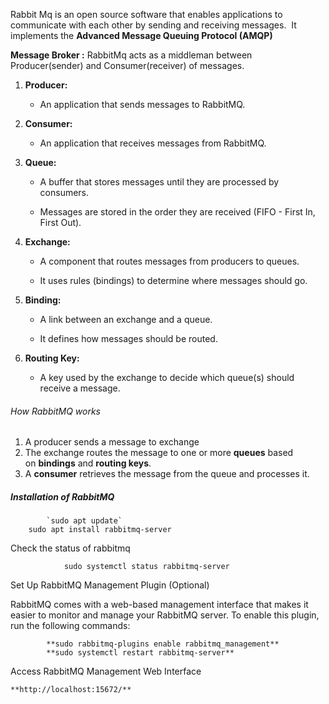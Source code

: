 
Rabbit Mq is an open source software that enables applications to communicate with each other by sending and receiving messages.
 It implements the **Advanced Message Queuing Protocol (AMQP)**


**Message Broker :**   RabbitMq acts as a middleman between Producer(sender) and Consumer(receiver) of messages.
1. **Producer:**
    
    - An application that sends messages to RabbitMQ.
        
2. **Consumer:**
    
    - An application that receives messages from RabbitMQ.
        
3. **Queue:**
    
    - A buffer that stores messages until they are processed by consumers.
        
    - Messages are stored in the order they are received (FIFO - First In, First Out).
        
4. **Exchange:**
    
    - A component that routes messages from producers to queues.
        
    - It uses rules (bindings) to determine where messages should go.
        
5. **Binding:**
    
    - A link between an exchange and a queue.
        
    - It defines how messages should be routed.
        
6. **Routing Key:**
    
    - A key used by the exchange to decide which queue(s) should receive a message.




###### How RabbitMQ works


1. A producer sends a message to exchange 
2.  The exchange routes the message to one or more **queues** based on **bindings** and **routing keys**.
3. A **consumer** retrieves the message from the queue and processes it.






##### Installation of RabbitMQ

			`sudo apt update`
		sudo apt install rabbitmq-server


Check the status of rabbitmq 

				sudo systemctl status rabbitmq-server
		
		 
Set Up RabbitMQ Management Plugin (Optional)



RabbitMQ comes with a web-based management interface that makes it easier to monitor and manage your RabbitMQ server. To enable this plugin, run the following commands:




			**sudo rabbitmq-plugins enable rabbitmq_management**
			**sudo systemctl restart rabbitmq-server**

Access RabbitMQ Management Web Interface

	**http://localhost:15672/**